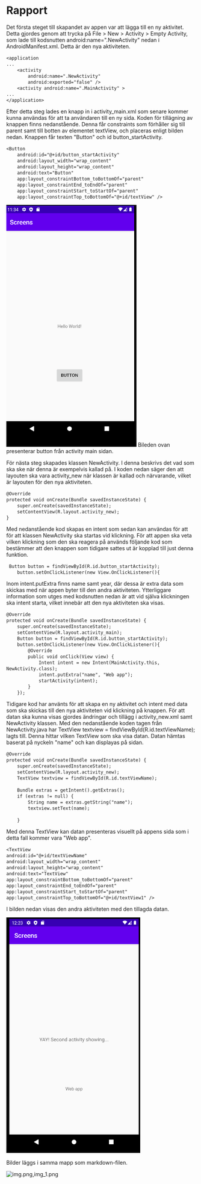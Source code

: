 
# Rapport

Det första steget till skapandet av appen var att lägga till en ny aktivitet. Detta gjordes genom att trycka på File > New > Activity > Empty Activity,
som lade till kodsnutten android:name=".NewActivity" nedan i AndroidManifest.xml. Detta är den nya aktiviteten.

    <application
    ...
        <activity
            android:name=".NewActivity"
            android:exported="false" />
        <activity android:name=".MainActivity" >
    ...
    </application>

Efter detta steg lades en knapp in i activity_main.xml som senare kommer kunna användas för att ta användaren till en ny sida. Koden för tillägning
av knappen finns nedanstående. Denna får constraints som förhåller sig till parent samt till botten av elementet textView, och placeras enligt bilden nedan.
Knappen får texten "Button" och id button_startActivity.

    <Button
        android:id="@+id/button_startActivity"
        android:layout_width="wrap_content"
        android:layout_height="wrap_content"
        android:text="Button"
        app:layout_constraintBottom_toBottomOf="parent"
        app:layout_constraintEnd_toEndOf="parent"
        app:layout_constraintStart_toStartOf="parent"
        app:layout_constraintTop_toBottomOf="@+id/textView" />


![img.png](img.png)
Bileden ovan presenterar button från activity main sidan. 


För nästa steg skapades klassen NewActivity. I denna beskrivs det vad som ska ske när denna är exempelvis kallad på. 
I koden nedan säger den att layouten ska vara activity_new när klassen är kallad och närvarande, vilket är layouten för den
nya aktiviteten. 

    @Override
    protected void onCreate(Bundle savedInstanceState) {
        super.onCreate(savedInstanceState);
        setContentView(R.layout.activity_new);
    }

Med nedanstående kod skapas en intent som sedan kan användas för att för att klassen NewActivity ska startas 
vid klickning. För att appen ska veta vilken klickning som den ska reagera på används följande kod som
bestämmer att den knappen som tidigare sattes ut är kopplad till just denna funktion. 
    
     Button button = findViewById(R.id.button_startActivity);
        button.setOnClickListener(new View.OnClickListener(){


Inom intent.putExtra finns name samt year, där dessa är extra data som skickas med när appen
byter till den andra aktiviteten. Ytterliggare information som utges med kodsnutten nedan är att
vid själva klickningen ska intent starta, vilket innebär att den nya aktiviteten ska visas. 

    @Override
    protected void onCreate(Bundle savedInstanceState) {
        super.onCreate(savedInstanceState);
        setContentView(R.layout.activity_main);
        Button button = findViewById(R.id.button_startActivity);
        button.setOnClickListener(new View.OnClickListener(){
            @Override
            public void onClick(View view) {
                Intent intent = new Intent(MainActivity.this, NewActivity.class);
                intent.putExtra("name", "Web app");
                startActivity(intent);
            }
        });
 

Tidigare kod har använts för att skapa en ny aktivitet och intent med data som ska skickas till den nya aktiviteten vid klickning 
på knappen. För att datan ska kunna visas gjordes ändringar och tillägg i activity_new.xml samt NewActivity klassen.
Med den nedanstående koden tagen från NewActivity.java har TextView textview = findViewById(R.id.textViewName);
lagts till. Denna hittar vilken TextView som ska visa datan. Datan hämtas baserat på nyckeln "name" och kan displayas
på sidan. 

    @Override
    protected void onCreate(Bundle savedInstanceState) {
        super.onCreate(savedInstanceState);
        setContentView(R.layout.activity_new);
        TextView textview = findViewById(R.id.textViewName);

        Bundle extras = getIntent().getExtras();
        if (extras != null) {
            String name = extras.getString("name");
            textview.setText(name);

        }


Med denna TextView kan datan presenteras visuellt på appens sida som i detta fall kommer vara "Web app". 

    <TextView
    android:id="@+id/textViewName"
    android:layout_width="wrap_content"
    android:layout_height="wrap_content"
    android:text="TextView"
    app:layout_constraintBottom_toBottomOf="parent"
    app:layout_constraintEnd_toEndOf="parent"
    app:layout_constraintStart_toStartOf="parent"
    app:layout_constraintTop_toBottomOf="@+id/textView1" />


I bilden nedan visas den andra aktiviteten med den tillagda datan. 

![img_1.png](img_1.png)


Bilder läggs i samma mapp som markdown-filen.

![![img.png](img.png),![img_1.png](img_1.png)](android.png)


